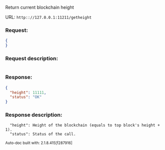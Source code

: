 Return current blockchain height

URL: ```http:://127.0.0.1:11211/getheight```
### Request: 
```json
{
}
```
### Request description: 
```

```
### Response: 
```json
{
  "height": 11111,
  "status": "OK"
}
```
### Response description: 
```
  "height": Height of the blockchain (equals to top block's height + 1).
  "status": Status of the call.

```
<sub>Auto-doc built with: 2.1.8.415[f287916]</sub>